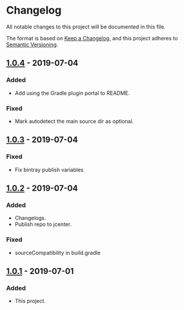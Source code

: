 # Changelog

All notable changes to this project will be documented in this file.

The format is based on [Keep a Changelog](https://keepachangelog.com/en/1.0.0/),
and this project adheres to [Semantic Versioning](https://semver.org/spec/v2.0.0.html).

## [1.0.4] - 2019-07-04

### Added

- Add using the Gradle plugin portal to README.

### Fixed

- Mark autodetect the main source dir as optional.

## [1.0.3] - 2019-07-04

### Fixed

- Fix bintray publish variables

## [1.0.2] - 2019-07-04

### Added

- Changelogs.
- Publish repo to jcenter.

### Fixed

- sourceCompatibility in build.gradle

## [1.0.1] - 2019-07-01

### Added

- This project.

[1.0.4]: https://github.com/chmyaf/gradle-plugin-doxygen/compare/1.0.4...1.0.4
[1.0.3]: https://github.com/chmyaf/gradle-plugin-doxygen/compare/1.0.2...1.0.3
[1.0.2]: https://github.com/chmyaf/gradle-plugin-doxygen/compare/1.0.1...1.0.2
[1.0.1]: https://github.com/chmyaf/gradle-plugin-doxygen/releases/tag/1.0.1
